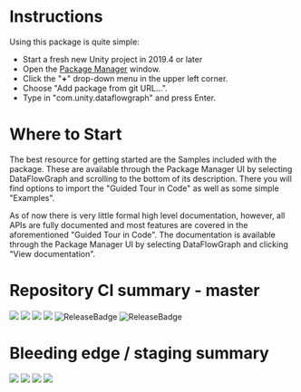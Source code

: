 # Instructions
Using this package is quite simple:
- Start a fresh new Unity project in 2019.4 or later
- Open the [Package Manager](https://docs.unity3d.com/Packages/com.unity.package-manager-ui@latest/index.html) window.
- Click the "**+**" drop-down menu in the upper left corner.
- Choose "Add package from git URL...".
- Type in "com.unity.dataflowgraph" and press Enter.


# Where to Start
The best resource for getting started are the Samples included with the package.  These are available through the Package Manager UI by selecting DataFlowGraph and scrolling to the bottom of its description.  There you will find options to import the "Guided Tour in Code" as well as some simple "Examples".

As of now there is very little formal high level documentation, however, all APIs are fully documented and most features are covered in the aforementioned "Guided Tour in Code".  The documentation is available through the Package Manager UI by selecting DataFlowGraph and clicking "View documentation".


# Repository CI summary - master

[![](https://badge-proxy.cds.internal.unity3d.com/ca7c20e0-3c07-4e66-b844-ee960321c492)](https://badges.cds.internal.unity3d.com/packages/com.unity.dataflowgraph/build-info?branch=master&testWorkflow=package-isolation) [![](https://badge-proxy.cds.internal.unity3d.com/a115094e-0607-4291-961b-0369b1d01c1f)](https://badges.cds.internal.unity3d.com/packages/com.unity.dataflowgraph/dependencies-info?branch=master&testWorkflow=updated-dependencies) [![](https://badge-proxy.cds.internal.unity3d.com/c80b6eaa-9406-473d-87a0-0ee2502c3449)](https://badges.cds.internal.unity3d.com/packages/com.unity.dataflowgraph/dependants-info) [![](https://badge-proxy.cds.internal.unity3d.com/fad5393d-b64e-45f2-b171-585cf071c4c1)](https://badges.cds.internal.unity3d.com/packages/com.unity.dataflowgraph/warnings-info?branch=master) 
![ReleaseBadge](https://badge-proxy.cds.internal.unity3d.com/9dd544bb-024e-4d0d-91e4-48b5351ab797) ![ReleaseBadge](https://badge-proxy.cds.internal.unity3d.com/32c53de8-370c-4f83-a5ae-2f5ea9a8c3a5)

# Bleeding edge / staging summary

[![](https://badge-proxy.cds.internal.unity3d.com/7780abaa-0c8b-491c-8f1f-414f6a7ebd82)](https://badges.cds.internal.unity3d.com/packages/com.unity.dataflowgraph/build-info?branch=staging&testWorkflow=package-isolation) [![](https://badge-proxy.cds.internal.unity3d.com/b3715519-4895-4ee1-ba35-bc570b9f1318)](https://badges.cds.internal.unity3d.com/packages/com.unity.dataflowgraph/dependencies-info?branch=staging&testWorkflow=updated-dependencies) [![](https://badge-proxy.cds.internal.unity3d.com/c80b6eaa-9406-473d-87a0-0ee2502c3449)](https://badges.cds.internal.unity3d.com/packages/com.unity.dataflowgraph/dependants-info) [![](https://badge-proxy.cds.internal.unity3d.com/b046a300-c3e4-4786-a407-367c00b7cf72)](https://badges.cds.internal.unity3d.com/packages/com.unity.dataflowgraph/warnings-info?branch=staging) 
